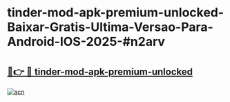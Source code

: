 # tinder-mod-apk-premium-unlocked-Baixar-Gratis-Ultima-Versao-Para-Android-IOS-2025-#n2arv

# <h2><a href="https://ainizakaria.my?title=tinder-mod-apk-premium-unlocked&ref=25M">🔗👉 🔴 tinder-mod-apk-premium-unlocked</a></h2>

[![acn](https://github.com/user-attachments/assets/0f9c940e-d8b0-45ae-aac7-cd30a18b3e1c)](https://ainizakaria.my?title=tinder-mod-apk-premium-unlocked&ref=25M)

